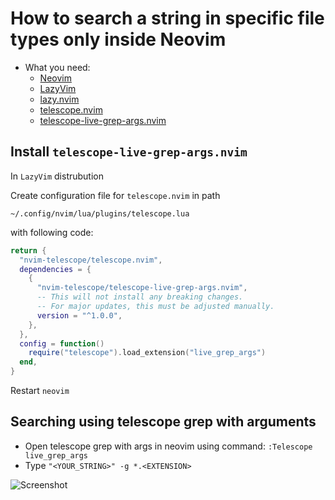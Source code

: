# How to search a string in specific file types only inside Neovim

- What you need:
  - [Neovim](https://github.com/neovim/neovim)
  - [LazyVim](https://github.com/LazyVim/LazyVim)
  - [lazy.nvim](https://github.com/folke/lazy.nvim)
  - [telescope.nvim](https://github.com/nvim-telescope/telescope.nvim)
  - [telescope-live-grep-args.nvim](https://github.com/nvim-telescope/telescope-live-grep-args.nvim)

## Install `telescope-live-grep-args.nvim`

In `LazyVim` distrubution

Create configuration file for `telescope.nvim` in path

```
~/.config/nvim/lua/plugins/telescope.lua
```

with following code:

```lua
return {
  "nvim-telescope/telescope.nvim",
  dependencies = {
    {
      "nvim-telescope/telescope-live-grep-args.nvim",
      -- This will not install any breaking changes.
      -- For major updates, this must be adjusted manually.
      version = "^1.0.0",
    },
  },
  config = function()
    require("telescope").load_extension("live_grep_args")
  end,
}
```
Restart `neovim`

## Searching using telescope grep with arguments

- Open telescope grep with args in neovim using command: `:Telescope live_grep_args`
- Type `"<YOUR_STRING>" -g *.<EXTENSION>`

![Screenshot]("./screenshoft-2024-05-20-14-14-55.png")


